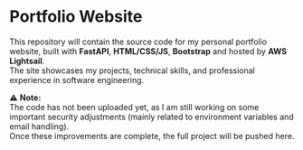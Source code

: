 # Portfolio Website

This repository will contain the source code for my personal portfolio website, built with **FastAPI**, **HTML/CSS/JS**, **Bootstrap** and hosted by **AWS Lightsail**.  
The site showcases my projects, technical skills, and professional experience in software engineering.

⚠️ **Note:**  
The code has not been uploaded yet, as I am still working on some important security adjustments (mainly related to environment variables and email handling).  
Once these improvements are complete, the full project will be pushed here.
